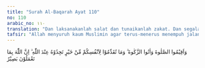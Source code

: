 ```yaml
---
title: "Surah Al-Baqarah Ayat 110"
no: 110
arabic_no: ١١٠
translation: "Dan laksanakanlah salat dan tunaikanlah zakat. Dan segala kebaikan yang kamu kerjakan untuk dirimu, kamu akan mendapatkannya (pahala) di sisi Allah. Sungguh, Allah Maha Melihat apa yang kamu kerjakan."
tafsir: "Allah menyuruh kaum Muslimin agar terus-menerus menempuh jalan yang sebaik-baiknya, melakukan salat dan mengeluarkan zakat. Perintah ini dikaitkan dengan janji Allah berupa pertolongan mendapat kemenangan. Karena dalam salat terdapat hikmah yang banyak, seperti memperkuat jalinan iman, mempertinggi cita-cita serta mempertinggi daya tahan mental. Karena di dalam salat itu terdapat doa kepada Allah yang diucapkan seorang hamba sebagai pernyataan kehendak yang serius, serta memperkuat jalinan hati di antara orang-orang mukmin, dengan jalan melakukan salat berjamaah dan pergaulan mereka di dalam masjid. Dengan jalan inilah iman itu dapat berkembang dan kukuh, dapat juga memelihara kebersihan jiwa, dapat mencegah diri untuk melakukan perbuatan yang keji, serta dapat mempertinggi daya juang untuk melaksanakan kebenaran. Apabila kaum Muslimin menempuh cara-cara yang demikian, niscaya mereka akan mendapat pertolongan dari Allah.\n\nHikmah yang terdapat dalam mengeluarkan zakat ialah mempererat hubungan antara Muslimin yang kaya dengan yang miskin, sehingga dengan kuatnya hubungan itu akan tercipta kesatuan dan persatuan umat yang kukuh dan bulat.\n\nSesudah itu Allah menegaskan bahwa salat dan zakat itu sebagai jalan yang harus ditempuh untuk memperoleh kemenangan dan kebahagiaan di dunia dan di akhirat. Hal ini dapat diketahui dari pernyataan Allah bahwa kebaikan apa pun yang dilakukan oleh kaum Muslimin, niscaya akan mendapat balasan dari sisi Allah pada hari pembalasan dengan seadil-adilnya. Allah menyuruh orang-orang Islam agar berbuat baik karena Allah benar-benar Maha Mengetahui segala amalan, baik amal yang banyak maupun amal yang sedikit. Tak ada amal yang disia-siakan baik amal yang saleh maupun amal yang jelek, semua akan mendapat balasan yang setimpal."
---
```

 وَاَقِيْمُوا الصَّلٰوةَ وَاٰتُوا الزَّكٰوةَ ۗ وَمَا تُقَدِّمُوْا لِاَنْفُسِكُمْ مِّنْ خَيْرٍ تَجِدُوْهُ عِنْدَ اللّٰهِ ۗ اِنَّ اللّٰهَ بِمَا تَعْمَلُوْنَ بَصِيْرٌ